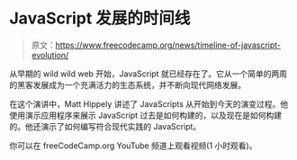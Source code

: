 # JavaScript 发展的时间线

> 原文：<https://www.freecodecamp.org/news/timeline-of-javascript-evolution/>

从早期的 wild wild web 开始，JavaScript 就已经存在了。它从一个简单的两周的黑客发展成为一个充满活力的生态系统，并不断向现代网络发展。

在这个演讲中，Matt Hippely 讲述了 JavaScripts 从开始到今天的演变过程。他使用演示应用程序来展示 JavaScript 过去是如何构建的，以及现在是如何构建的。他还演示了如何编写符合现代实践的 JavaScript。

你可以在 freeCodeCamp.org YouTube 频道上观看视频(1 小时观看)。‌